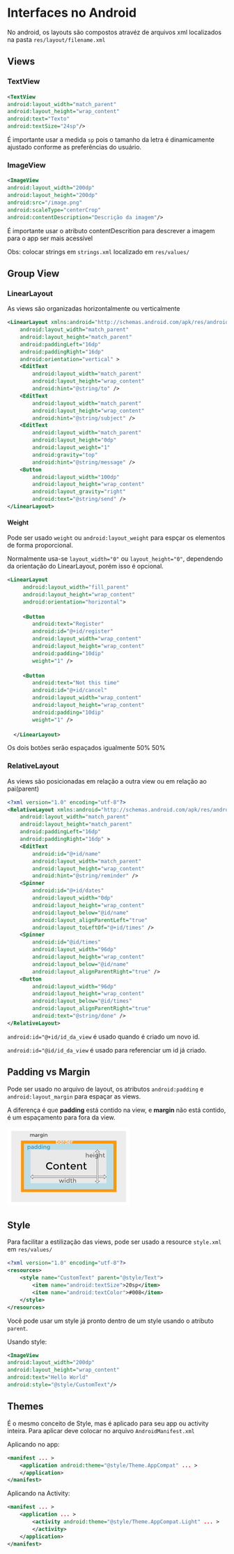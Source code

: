 # Interfaces no Android

No android, os layouts são compostos atravéz de arquivos xml
localizados na pasta ``res/layout/filename.xml``

## Views

### TextView
```xml
<TextView
android:layout_width="match_parent"
android:layout_height="wrap_content"
android:text="Texto"
android:textSize="24sp"/>
```
É importante usar a medida ``sp`` pois o tamanho da letra é dinamicamente 
ajustado conforme as preferências do usuário.  

### ImageView
```xml
<ImageView
android:layout_width="200dp"
android:layout_height="200dp"
android:src="/image.png"
android:scaleType="centerCrop"
android:contentDescription="Descrição da imagem"/>
```
É importante usar o atributo contentDescrition para descrever a imagem 
para o app ser mais acessível

Obs: colocar strings em ``strings.xml`` localizado em ``res/values/``

## Group View

### LinearLayout
As views são organizadas horizontalmente ou verticalmente

```xml
<LinearLayout xmlns:android="http://schemas.android.com/apk/res/android"
    android:layout_width="match_parent"
    android:layout_height="match_parent"
    android:paddingLeft="16dp"
    android:paddingRight="16dp"
    android:orientation="vertical" >
    <EditText
        android:layout_width="match_parent"
        android:layout_height="wrap_content"
        android:hint="@string/to" />
    <EditText
        android:layout_width="match_parent"
        android:layout_height="wrap_content"
        android:hint="@string/subject" />
    <EditText
        android:layout_width="match_parent"
        android:layout_height="0dp"
        android:layout_weight="1"
        android:gravity="top"
        android:hint="@string/message" />
    <Button
        android:layout_width="100dp"
        android:layout_height="wrap_content"
        android:layout_gravity="right"
        android:text="@string/send" />
</LinearLayout>
```

#### Weight
Pode ser usado ``weight`` ou ``android:layout_weight`` para 
espçar os elementos de forma proporcional.

Normalmente usa-se ``layout_width="0"`` ou ``layout_height="0"``, 
dependendo da orientação do LinearLayout, porém isso é opcional.

```xml
<LinearLayout
     android:layout_width="fill_parent"
     android:layout_height="wrap_content"
     android:orientation="horizontal">

     <Button
        android:text="Register"
        android:id="@+id/register"
        android:layout_width="wrap_content"
        android:layout_height="wrap_content"
        android:padding="10dip"
        weight="1" />

     <Button
        android:text="Not this time"
        android:id="@+id/cancel"
        android:layout_width="wrap_content"
        android:layout_height="wrap_content"
        android:padding="10dip"
        weight="1" />

  </LinearLayout>
```

Os dois botões serão espaçados igualmente 50%  50%

### RelativeLayout

As views são posicionadas em relação a outra view ou em relação ao 
pai(parent)

```xml
<?xml version="1.0" encoding="utf-8"?>
<RelativeLayout xmlns:android="http://schemas.android.com/apk/res/android"
    android:layout_width="match_parent"
    android:layout_height="match_parent"
    android:paddingLeft="16dp"
    android:paddingRight="16dp" >
    <EditText
        android:id="@+id/name"
        android:layout_width="match_parent"
        android:layout_height="wrap_content"
        android:hint="@string/reminder" />
    <Spinner
        android:id="@+id/dates"
        android:layout_width="0dp"
        android:layout_height="wrap_content"
        android:layout_below="@id/name"
        android:layout_alignParentLeft="true"
        android:layout_toLeftOf="@+id/times" />
    <Spinner
        android:id="@id/times"
        android:layout_width="96dp"
        android:layout_height="wrap_content"
        android:layout_below="@id/name"
        android:layout_alignParentRight="true" />
    <Button
        android:layout_width="96dp"
        android:layout_height="wrap_content"
        android:layout_below="@id/times"
        android:layout_alignParentRight="true"
        android:text="@string/done" />
</RelativeLayout>
```

``android:id="@+id/id_da_view`` é usado quando é criado um novo id.

``android:id="@id/id_da_view`` é usado para referenciar um id já criado.

## Padding vs Margin

Pode ser usado no arquivo de layout, os atributos ``android:padding`` e 
``android:layout_margin`` para espaçar as views. 

A diferença é que **padding** está contido na view, e **margin** não está 
contido, é um espaçamento para fora da view.

![padding e margin](paddingAndMargin.png)

## Style

Para facilitar a estilização das views, pode ser usado a resource 
``style.xml`` em ``res/values/``

```xml
<?xml version="1.0" encoding="utf-8"?>
<resources>
    <style name="CustomText" parent="@style/Text">
        <item name="android:textSize">20sp</item>
        <item name="android:textColor">#008</item>
    </style>
</resources>
```
Você pode usar um style já pronto dentro de um style usando o atributo 
``parent``.

Usando style:
```xml
<ImageView
android:layout_width="200dp"
android:layout_height="wrap_content"
android:text="Hello World"
android:style="@style/CustomText"/>
```

## Themes
É o mesmo conceito de Style, mas é aplicado para seu app ou activity 
inteira. Para aplicar deve colocar no arquivo ``AndroidManifest.xml``

Aplicando no app:
```xml
<manifest ... >
    <application android:theme="@style/Theme.AppCompat" ... >
    </application>
</manifest>
```

Aplicando na Activity:
```xml
<manifest ... >
    <application ... >
        <activity android:theme="@style/Theme.AppCompat.Light" ... >
        </activity>
    </application>
</manifest>
```
